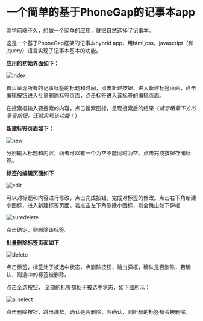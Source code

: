 # 一个简单的基于PhoneGap的记事本app

刚学前端不久，想做一个简单的应用，就很自然选择了记事本。

这是一个基于PhoneGap框架的记事本hybrid app，用html,css，javascript（和jquery）语言实现了记事本基本的功能。

**应用的初始界面如下：**

![index](https://github.com/hieeyh/Notepad/blob/master/images/index.png)

首页呈现所有的记事标签的标题和时间，点击新建按钮，进入新建标签页面，点击编辑按钮进入批量删除标签页面，点击标签进入该标签的编辑页面。

在搜索框输入要搜索的内容，点击搜索图标，呈现搜索后的结果（*请忽略最下方的录音按钮，还没实现该功能！*）

**新建标签页面如下：**

![new](https://github.com/hieeyh/Notepad/blob/master/images/new.png)

分别输入标题和内容，两者可以有一个为空不能同时为空。点击完成按钮存储标签。

**标签的编辑页面如下**

![edit](https://github.com/hieeyh/Notepad/blob/master/images/edit.png)

可以对标题和内容进行修改，点击完成按钮，完成对标签的修改。点击右下角新建小图标，进入新建标签页面。若点击左下角删除小图标，则会跳出如下弹框：

![suredelete](https://github.com/hieeyh/Notepad/blob/master/images/suredelete.png)

点击确定，则删除该标签。

**批量删除标签页面如下**

![delete](https://github.com/hieeyh/Notepad/blob/master/images/delete.png)

点击标签，标签处于被选中状态，点删除按钮，跳出弹框，确认是否删除，若确认，则选中的标签被删除。

点击全选按钮， 全部的标签都处于被选中状态，如下图所示：

![allselect](https://github.com/hieeyh/Notepad/blob/master/images/allselect.png)

点击删除按钮，跳出弹框，确认是否删除，若确认，则所有的标签都会被删除。



